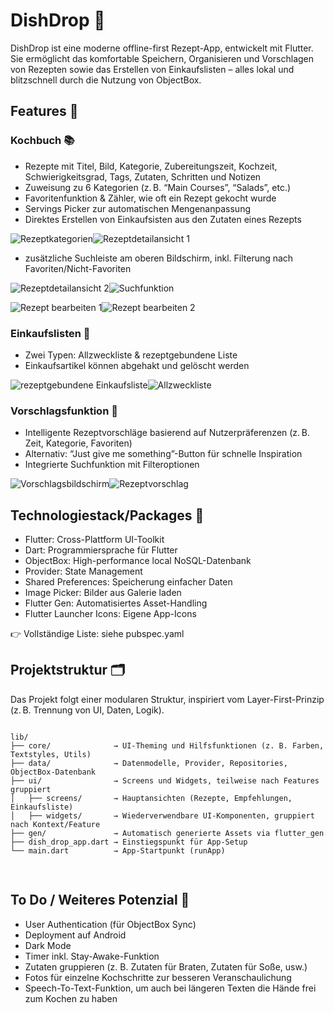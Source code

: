 # DishDrop 🥘

DishDrop ist eine moderne offline-first Rezept-App, entwickelt mit Flutter. Sie ermöglicht das komfortable Speichern, Organisieren und Vorschlagen von Rezepten sowie das Erstellen von Einkaufslisten – alles lokal und blitzschnell durch die Nutzung von ObjectBox.


## Features 🚀

### Kochbuch 📚
- Rezepte mit Titel, Bild, Kategorie, Zubereitungszeit, Kochzeit, Schwierigkeitsgrad, Tags, Zutaten, Schritten und Notizen
- Zuweisung zu 6 Kategorien (z. B. “Main Courses”, “Salads”, etc.)
- Favoritenfunktion & Zähler, wie oft ein Rezept gekocht wurde
- Servings Picker zur automatischen Mengenanpassung
- Direktes Erstellen von Einkaufsisten aus den Zutaten eines Rezepts

![Rezeptkategorien](<Simulator Screenshot - iPhone 16 Plus - 2025-06-03 at 12.58.54.png>)![Rezeptdetailansicht 1](<Simulator Screenshot - iPhone 16 Plus - 2025-06-03 at 12.59.59.png>)


- zusätzliche Suchleiste am oberen Bildschirm, inkl. Filterung nach Favoriten/Nicht-Favoriten

![Rezeptdetailansicht 2](<Simulator Screenshot - iPhone 16 Plus - 2025-06-03 at 13.00.12.png>)![Suchfunktion](<Simulator Screenshot - iPhone 16 Plus - 2025-06-03 at 13.01.08.png>)

![Rezept bearbeiten 1](<Simulator Screenshot - iPhone 16 Plus - 2025-06-03 at 13.05.48.png>)![Rezept bearbeiten 2](<Simulator Screenshot - iPhone 16 Plus - 2025-06-03 at 13.06.00.png>)

### Einkaufslisten 🛒
- Zwei Typen: Allzweckliste & rezeptgebundene Liste
- Einkaufsartikel können abgehakt und gelöscht werden

![rezeptgebundene Einkaufsliste](<Simulator Screenshot - iPhone 16 Plus - 2025-06-03 at 13.04.54.png>)![Allzweckliste](<Simulator Screenshot - iPhone 16 Plus - 2025-06-03 at 13.04.48.png>)


### Vorschlagsfunktion 🎲
- Intelligente Rezeptvorschläge basierend auf Nutzerpräferenzen (z. B. Zeit, Kategorie, Favoriten)
- Alternativ: “Just give me something”-Button für schnelle Inspiration
- Integrierte Suchfunktion mit Filteroptionen

![Vorschlagsbildschirm](<Simulator Screenshot - iPhone 16 Plus - 2025-06-03 at 13.01.39.png>)![Rezeptvorschlag](<Simulator Screenshot - iPhone 16 Plus - 2025-06-03 at 13.02.25.png>)


## Technologiestack/Packages 🧱
- Flutter: Cross-Plattform UI-Toolkit
- Dart: Programmiersprache für Flutter
- ObjectBox: High-performance local NoSQL-Datenbank
- Provider: State Management
- Shared Preferences: Speicherung einfacher Daten
- Image Picker: Bilder aus Galerie laden
- Flutter Gen: Automatisiertes Asset-Handling
- Flutter Launcher Icons: Eigene App-Icons
    
👉 Vollständige Liste: siehe pubspec.yaml


## Projektstruktur 🗂️

Das Projekt folgt einer modularen Struktur, inspiriert vom Layer-First-Prinzip (z. B. Trennung von UI, Daten, Logik).
<pre>
<code>
lib/
├── core/              → UI-Theming und Hilfsfunktionen (z. B. Farben, Textstyles, Utils)
├── data/              → Datenmodelle, Provider, Repositories, ObjectBox-Datenbank
├── ui/                → Screens und Widgets, teilweise nach Features gruppiert
│   ├── screens/       → Hauptansichten (Rezepte, Empfehlungen, Einkaufsliste)
│   ├── widgets/       → Wiederverwendbare UI-Komponenten, gruppiert nach Kontext/Feature
├── gen/               → Automatisch generierte Assets via flutter_gen
├── dish_drop_app.dart → Einstiegspunkt für App-Setup
└── main.dart          → App-Startpunkt (runApp)

</code>	
</pre>


## To Do / Weiteres Potenzial 📝
- User Authentication (für ObjectBox Sync)
- Deployment auf Android
- Dark Mode
- Timer inkl. Stay-Awake-Funktion
- Zutaten gruppieren (z. B. Zutaten für Braten, Zutaten für Soße, usw.)
- Fotos für einzelne Kochschritte zur besseren Veranschaulichung
- Speech-To-Text-Funktion, um auch bei längeren Texten die Hände frei zum Kochen zu haben
